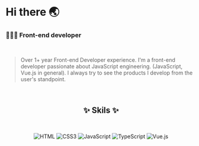  <br />   

# Hi there 🌏
### 👩🏻‍💻 Front-end developer 
<br />

> Over 1+ year Front-end Developer experience.
> I'm a front-end developer passionate about JavaScript engineering. (JavaScript, Vue.js in general).
 I always try to see the products I develop from the user's standpoint.

 <br />  

<h2 align="center"> ✨ Skils ✨ </h2>
<br />

<p align="center">
<img alt="HTML" src="https://img.shields.io/badge/html5-%23E34F26.svg?&style=for-the-badge&logo=html5&logoColor=white"/>
<img alt="CSS3" src="https://img.shields.io/badge/css3-%231572B6.svg?&style=for-the-badge&logo=css3&logoColor=white"/>
<img alt="JavaScript" src="https://img.shields.io/badge/javascript-%23323330.svg?&style=for-the-badge&logo=javascript&logoColor=%23F7DF1E"/>
<img alt="TypeScript" src="https://img.shields.io/badge/typescript-%23007ACC.svg?style=for-the-badge&logo=typescript&logoColor=white"/>
<img alt="Vue.js" src="https://img.shields.io/badge/vuejs-%2335495e.svg?&style=for-the-badge&logo=vue.js&logoColor=%234FC08D"/>
<br />
</p>
<br /> <br />

